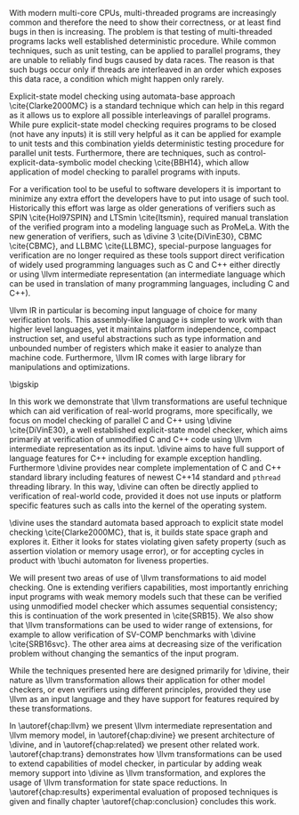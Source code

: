 With modern multi-core CPUs, multi-threaded programs are increasingly common and
therefore the need to show their correctness, or at least find bugs in then is
increasing.  The problem is that testing of multi-threaded programs lacks well
established deterministic procedure. While common techniques, such as unit
testing, can be applied to parallel programs, they are unable to reliably find
bugs caused by data races. The reason is that such bugs occur only if threads
are interleaved in an order which exposes this data race, a condition which
might happen only rarely.

Explicit-state model checking using automata-base approach \cite{Clarke2000MC}
is a standard technique which can help in this regard as it allows us to
explore all possible interleavings of parallel programs. While pure
explicit-state model checking requires programs to be closed (not have any
inputs) it is still very helpful as it can be applied for example to unit tests
and this combination yields deterministic testing procedure for parallel unit
tests. Furthermore, there are techniques, such as control-explicit-data-symbolic
model checking \cite{BBH14}, which allow application of model checking to
parallel programs with inputs.

For a verification tool to be useful to software developers it is important to
minimize any extra effort the developers have to put into usage of such tool.
Historically this effort was large as older generations of verifiers such as
SPIN \cite{Hol97SPIN} and LTSmin \cite{ltsmin}, required manual translation of
the verified program into a modeling language such as ProMeLa. With the new
generation of verifiers, such as \divine 3 \cite{DiVinE30}, CBMC \cite{CBMC},
and LLBMC \cite{LLBMC}, special-purpose languages for verification are no longer
required as these tools support direct verification of widely used programming
languages such as C and C++ either directly or using \llvm intermediate
representation (an intermediate language which can be used in translation of
many programming languages, including C and C++).

\llvm IR in particular is becoming input language of choice for many verification
tools. This assembly-like language is simpler to work with than higher level
languages, yet it maintains platform independence, compact instruction set, and
useful abstractions such as type information and unbounded number of registers
which make it easier to analyze than machine code. Furthermore, \llvm IR
comes with large library for manipulations and optimizations.

\bigskip

In this work we demonstrate that \llvm transformations are useful technique
which can aid verification of real-world programs, more specifically, we focus
on model checking of parallel C and C++ using \divine \cite{DiVinE30}, a well
established explicit-state model checker, which aims primarily at verification
of unmodified C and C++ code using \llvm intermediate representation as its
input.  \divine aims to have full support of language features for C++ including
for example exception handling.  Furthermore \divine provides near complete
implementation of C and C++ standard library including features of newest C++14
standard and `pthread` threading library. In this way, \divine can often be
directly applied to verification of real-world code, provided it does not use
inputs or platform specific features such as calls into the kernel of the
operating system.

\divine uses the standard automata based approach to explicit state model
checking \cite{Clarke2000MC}, that is, it builds state space graph and explores
it. Either it looks for states violating given safety property (such as
assertion violation or memory usage error), or for accepting cycles in product
with \buchi automaton for liveness properties.

We will present two areas of use of \llvm transformations to aid model checking.
One is extending verifiers capabilities, most importantly enriching input
programs with weak memory models such that these can be verified using
unmodified model checker which assumes sequential consistency; this is
continuation of the work presented in \cite{SRB15}. We also show that \llvm
transformations can be used to wider range of extensions, for example to allow
verification of SV-COMP benchmarks with \divine \cite{SRB16svc}.  The other area
aims at decreasing size of the verification problem without changing the
semantics of the input program.

While the techniques presented here are designed primarily for \divine, their
nature as \llvm transformation allows their application for other model
checkers, or even verifiers using different principles, provided they use \llvm
as an input language and they have support for features required by these
transformations.

In \autoref{chap:llvm} we present \llvm intermediate representation and \llvm
memory model, in \autoref{chap:divine} we present architecture of \divine, and
in \autoref{chap:related} we present other related work. \autoref{chap:trans}
demonstrates how \llvm transformations can be used to extend capabilities of
model checker, in particular by adding weak memory support into \divine as \llvm
transformation, and explores the usage of \llvm transformation for state space
reductions.  In \autoref{chap:results} experimental evaluation of proposed
techniques is given and finally chapter \autoref{chap:conclusion} concludes this
work.
